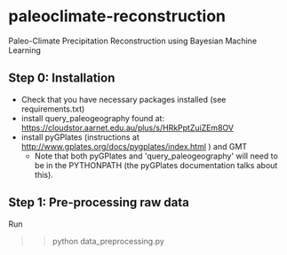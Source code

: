 # paleoclimate-reconstruction
Paleo-Climate Precipitation Reconstruction using Bayesian Machine Learning


## Step 0: Installation
* Check that you have necessary packages installed (see requirements.txt)
* install query_paleogeography found at: https://cloudstor.aarnet.edu.au/plus/s/HRkPptZuiZEm8OV 
* install pyGPlates (instructions at http://www.gplates.org/docs/pygplates/index.html ) and GMT
  * Note that both pyGPlates and 'query_paleogeography' will need to be in the PYTHONPATH (the pyGPlates documentation talks about this).

## Step 1: Pre-processing raw data
Run 
>> python data_preprocessing.py